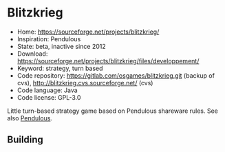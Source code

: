 # Blitzkrieg

- Home: https://sourceforge.net/projects/blitzkrieg/
- Inspiration: Pendulous
- State: beta, inactive since 2012
- Download: https://sourceforge.net/projects/blitzkrieg/files/developpement/
- Keyword: strategy, turn based
- Code repository: https://gitlab.com/osgames/blitzkrieg.git (backup of cvs), http://blitzkrieg.cvs.sourceforge.net/ (cvs)
- Code language: Java
- Code license: GPL-3.0

Little turn-based strategy game based on Pendulous shareware rules.
See also [Pendulous](http://www.blackfalcongames.net/?p=225).

## Building
